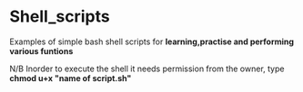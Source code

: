 # Shell_scripts
Examples of simple bash shell scripts for **learning,practise and performing various funtions** 

N/B Inorder to execute the shell it needs permission from the owner, type **chmod u+x "name of script.sh"**
